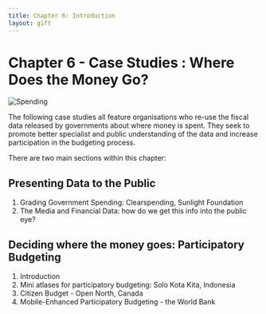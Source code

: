 ```yaml
---
title: Chapter 6: Introduction
layout: gift
---
```


# Chapter 6 - Case Studies : Where Does the Money Go?

![Spending](http://farm8.staticflickr.com/7105/7274044350_4596ffd63f_m.jpg)

The following case studies all feature organisations who re-use the fiscal data released by governments about where money is spent. They seek to promote better specialist and public understanding of the data and increase participation in the budgeting process.

There are two main sections within this chapter:


## Presenting Data to the Public
1. Grading Government Spending: Clearspending, Sunlight Foundation
2. The Media and Financial Data: how do we get this info into the public eye?


## Deciding where the money goes: Participatory Budgeting
1. Introduction
2. Mini atlases for participatory budgeting: Solo Kota Kita, Indonesia
3. Citizen Budget - Open North, Canada
4. Mobile-Enhanced Participatory Budgeting - the World Bank
